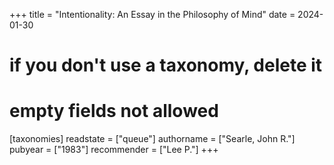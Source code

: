 +++
title = "Intentionality: An Essay in the Philosophy of Mind"
date = 2024-01-30
# if you don't use a taxonomy, delete it
# empty fields not allowed
[taxonomies]
  readstate = ["queue"]
  authorname = ["Searle, John R."]
  pubyear = ["1983"]
  recommender = ["Lee P."]
+++

